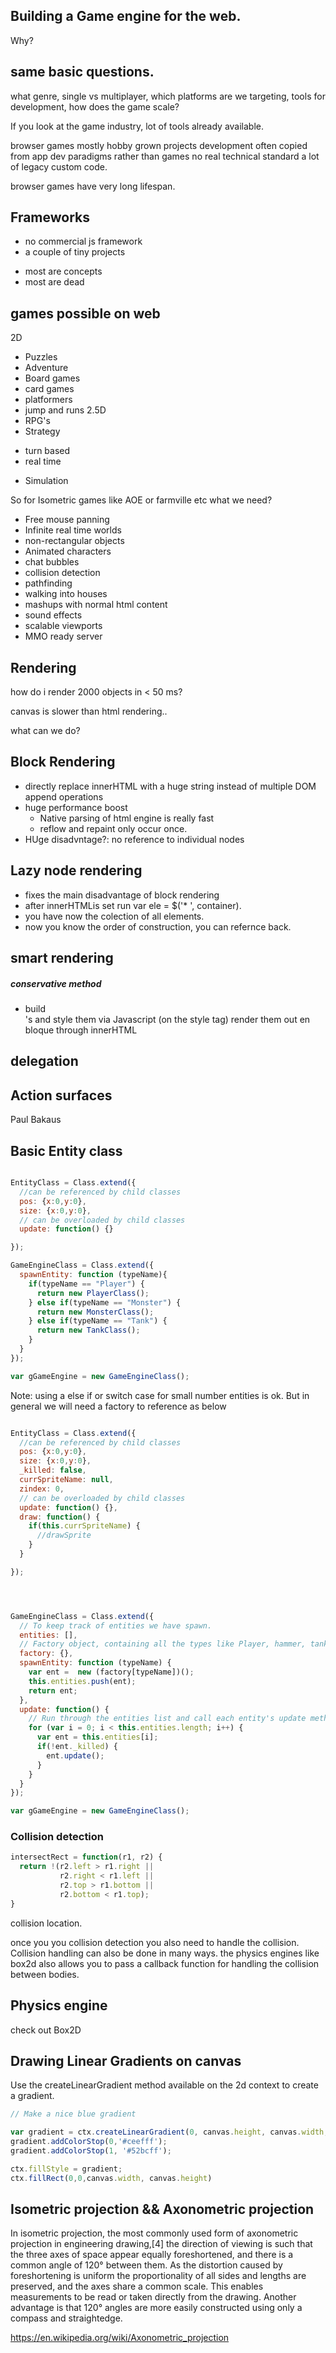 ## Building a Game engine for the web.

Why?

## same basic questions.
what genre, single vs multiplayer, which platforms are we targeting, tools for development, how does the game scale?

If you look at the game industry, lot of tools already available.

browser games
mostly hobby grown projects
development often copied from app dev paradigms rather than games
no real technical standard
a lot of legacy custom code.

browser games have very long lifespan.

## Frameworks
* no commercial js framework
* a couple of tiny projects
 - most are concepts
 - most are dead

## games possible on web
2D
* Puzzles
* Adventure
* Board games
* card games
* platformers
* jump and runs
2.5D
* RPG's
* Strategy
 - turn based
 - real time
* Simulation

So for Isometric games like AOE or farmville etc what we need?

* Free mouse panning
* Infinite real time worlds
* non-rectangular objects
* Animated characters
* chat bubbles
* collision detection
* pathfinding
* walking into houses
* mashups with normal html content
* sound effects
* scalable viewports
* MMO ready server


## Rendering
how do i render 2000 objects in < 50 ms?

canvas is slower than html rendering..

what can we do?
## Block Rendering
* directly replace innerHTML with a huge string instead of multiple DOM append operations
* huge performance boost
  - Native parsing of html engine is really fast
  - reflow and repaint only occur once.
* HUge disadvntage?:  no reference to individual nodes

## Lazy node rendering
* fixes the main disadvantage of block rendering
* after innerHTMLis set run
var ele = $('* ', container).
* you have now the colection of all elements.
* now you know the order of construction, you can refernce back.

## smart rendering
##### conservative method
* build <div>'s and style them via Javascript (on the style tag)
render them out en bloque through innerHTML

## delegation

## Action surfaces
Paul Bakaus

## Basic Entity class
```js

EntityClass = Class.extend({
  //can be referenced by child classes
  pos: {x:0,y:0},
  size: {x:0,y:0},
  // can be overloaded by child classes
  update: function() {}

});

GameEngineClass = Class.extend({
  spawnEntity: function (typeName){
    if(typeName == "Player") {
      return new PlayerClass();
    } else if(typeName == "Monster") {
      return new MonsterClass();
    } else if(typeName == "Tank") {
      return new TankClass();
    }
  }
});

var gGameEngine = new GameEngineClass();
```
Note: using a else if or switch case for small number entities is ok. But in general we will need a factory to reference as below
```js

EntityClass = Class.extend({
  //can be referenced by child classes
  pos: {x:0,y:0},
  size: {x:0,y:0},
  _killed: false,
  currSpriteName: null,
  zindex: 0,
  // can be overloaded by child classes
  update: function() {},
  draw: function() {
    if(this.currSpriteName) {
      //drawSprite
    }
  }

});




GameEngineClass = Class.extend({
  // To keep track of entities we have spawn.
  entities: [],
  // Factory object, containing all the types like Player, hammer, tank, monster, mine etc
  factory: {},
  spawnEntity: function (typeName) {
    var ent =  new (factory[typeName])();
    this.entities.push(ent);
    return ent;
  },
  update: function() {
    // Run through the entities list and call each entity's update method
    for (var i = 0; i < this.entities.length; i++) {
      var ent = this.entities[i];
      if(!ent._killed) {
        ent.update();
      }
    }
  }
});

var gGameEngine = new GameEngineClass();
```

### Collision detection
```js
intersectRect = function(r1, r2) {
  return !(r2.left > r1.right ||
           r2.right < r1.left ||
           r2.top > r1.bottom ||
           r2.bottom < r1.top);
}
```

collision location.

once you you collision detection you also need to handle the collision.
Collision handling can also be done in many ways.
the physics engines like box2d also allows you to pass a callback function for handling the collision between bodies.

## Physics engine
check out Box2D


## Drawing Linear Gradients on canvas
Use the createLinearGradient method available on the 2d context to create a gradient.

```js
// Make a nice blue gradient

var gradient = ctx.createLinearGradient(0, canvas.height, canvas.width, 0);
gradient.addColorStop(0,'#ceefff');
gradient.addColorStop(1, '#52bcff');

ctx.fillStyle = gradient;
ctx.fillRect(0,0,canvas.width, canvas.height)


```

## Isometric projection && Axonometric projection
In isometric projection, the most commonly used form of axonometric projection in engineering drawing,[4] the direction of viewing is such that the three axes of space appear equally foreshortened, and there is a common angle of 120° between them. As the distortion caused by foreshortening is uniform the proportionality of all sides and lengths are preserved, and the axes share a common scale. This enables measurements to be read or taken directly from the drawing. Another advantage is that 120° angles are more easily constructed using only a compass and straightedge.

https://en.wikipedia.org/wiki/Axonometric_projection
